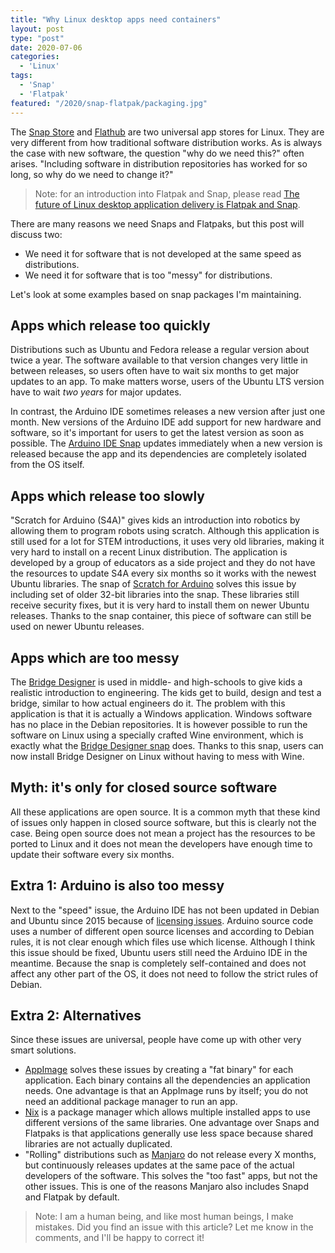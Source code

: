 ```yaml
---
title: "Why Linux desktop apps need containers"
layout: post
type: "post"
date: 2020-07-06
categories:
  - 'Linux'
tags:
  - 'Snap'
  - 'Flatpak'
featured: "/2020/snap-flatpak/packaging.jpg"
---
```


The [Snap Store](https://snapcraft.io/store) and [Flathub](https://flathub.org) are two universal app stores for Linux. They are very different from how traditional software distribution works. As is always the case with new software, the question "why do we need this?" often arises. "Including software in distribution repositories has worked for so long, so why do we need to change it?"

> Note: for an introduction into Flatpak and Snap, please read [The future of Linux desktop application delivery is Flatpak and Snap](https://www.zdnet.com/article/the-future-of-linux-desktop-application-delivery-is-flatpak-and-snap/).

There are many reasons we need Snaps and Flatpaks, but this post will discuss two:

* We need it for software that is not developed at the same speed as distributions.
* We need it for software that is too "messy" for distributions.

Let's look at some examples based on snap packages I'm maintaining.

## Apps which release too quickly

Distributions such as Ubuntu and Fedora release a regular version about twice a year. The software available to that version changes very little in between releases, so users often have to wait six months to get major updates to an app. To make matters worse, users of the Ubuntu LTS version have to wait *two years* for major updates.

In contrast, the Arduino IDE sometimes releases a new version after just one month. New versions of the Arduino IDE add support for new hardware and software, so it's important for users to get the latest version as soon as possible. The [Arduino IDE Snap](https://snapcraft.io/arduino) updates immediately when a new version is released because the app and its dependencies are completely isolated from the OS itself.

## Apps which release too slowly

"Scratch for Arduino (S4A)" gives kids an introduction into robotics by allowing them to program robots using scratch. Although this application is still used for a lot for STEM introductions, it uses very old libraries, making it very hard to install on a recent Linux distribution. The application is developed by a group of educators as a side project and they do not have the resources to update S4A every six months so it works with the newest Ubuntu libraries. The snap of [Scratch for Arduino](https://snapcraft.io/s4a) solves this issue by including set of older 32-bit libraries into the snap. These libraries still receive security fixes, but it is very hard to install them on newer Ubuntu releases. Thanks to the snap container, this piece of software can still be used on newer Ubuntu releases.

## Apps which are too messy

The [Bridge Designer](https://bridgedesigner.org/) is used in middle- and high-schools to give kids a realistic introduction to engineering. The kids get to build, design and test a bridge, similar to how actual engineers do it. The problem with this application is that it is actually a Windows application. Windows software has no place in the Debian repositories. It is however possible to run the software on Linux using a specially crafted Wine environment, which is exactly what the [Bridge Designer snap](https://snapcraft.io/bridge-designer) does. Thanks to this snap, users can now install Bridge Designer on Linux without having to mess with Wine.

## Myth: it's only for closed source software

All these applications are open source. It is a common myth that these kind of issues only happen in closed source software, but this is clearly not the case. Being open source does not mean a project has the resources to be ported to Linux and it does not mean the developers have enough time to update their software every six months.

## Extra 1: Arduino is also too messy

Next to the "speed" issue, the Arduino IDE has not been updated in Debian and Ubuntu since 2015 because of [licensing issues](https://github.com/arduino/Arduino/pull/2703). Arduino source code uses a number of different open source licenses and according to Debian rules, it is not clear enough which files use which license. Although I think this issue should be fixed, Ubuntu users still need the Arduino IDE in the meantime. Because the snap is completely self-contained and does not affect any other part of the OS, it does not need to follow the strict rules of Debian.

## Extra 2: Alternatives

Since these issues are universal, people have come up with other very smart solutions.

* [AppImage](https://appimage.org/) solves these issues by creating a "fat binary" for each application. Each binary contains all the dependencies an application needs. One advantage is that an AppImage runs by itself; you do not need an additional package manager to run an app.
* [Nix](https://nixos.org/) is a package manager which allows multiple installed apps to use different versions of the same libraries. One advantage over Snaps and Flatpaks is that applications generally use less space because shared libraries are not actually duplicated.
* "Rolling" distributions such as [Manjaro](https://manjaro.org/) do not release every X months, but continuously releases updates at the same pace of the actual developers of the software. This solves the "too fast" apps, but not the other issues. This is one of the reasons Manjaro also includes Snapd and Flatpak by default.

> Note: I am a human being, and like most human beings, I make mistakes. Did you find an issue with this article? Let me know in the comments, and I'll be happy to correct it!
